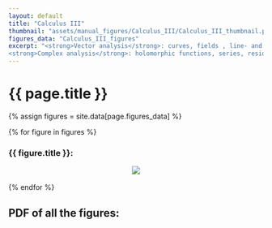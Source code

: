 ```yaml
---
layout: default
title: "Calculus III"
thumbnail: "assets/manual_figures/Calculus_III/Calculus_III_thumbnail.png"
figures_data: "Calculus_III_figures"
excerpt: "<strong>Vector analysis</strong>: curves, fields , line- and surface integrals... <br>
<strong>Complex analysis</strong>: holomorphic functions, series, residue theorem..."  
---
```

<h1>{{ page.title }}</h1>

{% assign figures = site.data[page.figures_data] %}
<div class="figures-gallery">
  {% for figure in figures %}
    <div class="figure-item">
      <h3>{{ figure.title }}:</h3>
      <center><img src="{{ site.baseurl }}/{{ figure.image }}" style="max-width: 70%; height: auto;"/></center>
      <br>
    </div>
  {% endfor %}
</div>

<h2>PDF of all the figures:</h2>

<html>
  <head>
    <meta charset="utf-8" />
        <meta name="viewport" content="width=device-width">
  </head>
  <body>
    <object data="{{ site.baseurl }}/assets/generated_figures/Analyse_III/Analyse_III.pdf" type="application/pdf" style="min-height:100vh;width:100%"></object>
  </body>
</html>


